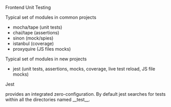 Frontend Unit Testing

Typical set of modules in common projects

* mocha/tape \(unit tests\)
* chai/tape \(assertions\)
* sinon \(mock/spies\)
* istanbul \(coverage\)
* proxyquire \(JS files mocks\)



Typical set of modules in new projects

* jest \(unit tests, assertions, mocks, coverage, live test reload, JS file mocks\)

Jest

provides an integrated zero-configuration. By default jest searches for tests within all the directories named \_\_test\_\_. 

